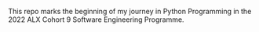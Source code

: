 This repo marks the beginning of my journey in Python Programming in the 2022 ALX Cohort 9 Software Engineering Programme.
